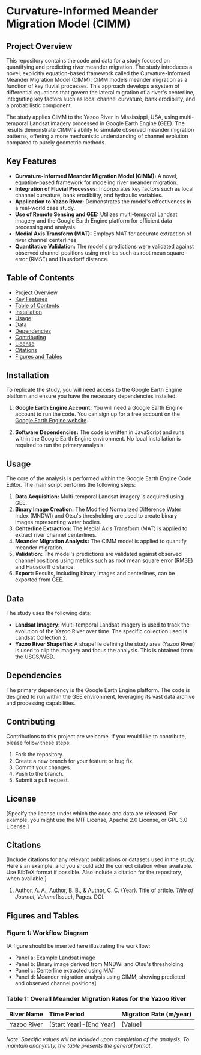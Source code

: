# Curvature-Informed Meander Migration Model (CIMM)

## Project Overview

This repository contains the code and data for a study focused on quantifying and predicting river meander migration. The study introduces a novel, explicitly equation-based framework called the Curvature-Informed Meander Migration Model (CIMM). CIMM models meander migration as a function of key fluvial processes. This approach develops a system of differential equations that govern the lateral migration of a river's centerline, integrating key factors such as local channel curvature, bank erodibility, and a probabilistic component.

The study applies CIMM to the Yazoo River in Mississippi, USA, using multi-temporal Landsat imagery processed in Google Earth Engine (GEE). The results demonstrate CIMM's ability to simulate observed meander migration patterns, offering a more mechanistic understanding of channel evolution compared to purely geometric methods.

## Key Features

* **Curvature-Informed Meander Migration Model (CIMM):** A novel, equation-based framework for modeling river meander migration.
* **Integration of Fluvial Processes:** Incorporates key factors such as local channel curvature, bank erodibility, and hydraulic variables.
* **Application to Yazoo River:** Demonstrates the model's effectiveness in a real-world case study.
* **Use of Remote Sensing and GEE:** Utilizes multi-temporal Landsat imagery and the Google Earth Engine platform for efficient data processing and analysis.
* **Medial Axis Transform (MAT):** Employs MAT for accurate extraction of river channel centerlines.
* **Quantitative Validation:** The model's predictions were validated against observed channel positions using metrics such as root mean square error (RMSE) and Hausdorff distance.

## Table of Contents

* [Project Overview](#project-overview)
* [Key Features](#key-features)
* [Table of Contents](#table-of-contents)
* [Installation](#installation)
* [Usage](#usage)
* [Data](#data)
* [Dependencies](#dependencies)
* [Contributing](#contributing)
* [License](#license)
* [Citations](#citations)
* [Figures and Tables](#figures-and-tables)

## Installation

To replicate the study, you will need access to the Google Earth Engine platform and ensure you have the necessary dependencies installed.

1.  **Google Earth Engine Account:** You will need a Google Earth Engine account to run the code. You can sign up for a free account on the [Google Earth Engine website](https://earthengine.google.com/).

2.  **Software Dependencies:** The code is written in JavaScript and runs within the Google Earth Engine environment. No local installation is required to run the primary analysis.

## Usage

The core of the analysis is performed within the Google Earth Engine Code Editor. The main script performs the following steps:

1.  **Data Acquisition:** Multi-temporal Landsat imagery is acquired using GEE.
2.  **Binary Image Creation:** The Modified Normalized Difference Water Index (MNDWI) and Otsu's thresholding are used to create binary images representing water bodies.
3.  **Centerline Extraction:** The Medial Axis Transform (MAT) is applied to extract river channel centerlines.
4.  **Meander Migration Analysis:** The CIMM model is applied to quantify meander migration.
5.  **Validation:** The model's predictions are validated against observed channel positions using metrics such as root mean square error (RMSE) and Hausdorff distance.
6.  **Export:** Results, including binary images and centerlines, can be exported from GEE.

## Data

The study uses the following data:

* **Landsat Imagery:** Multi-temporal Landsat imagery is used to track the evolution of the Yazoo River over time.  The specific collection used is Landsat Collection 2.
* **Yazoo River Shapefile:** A shapefile defining the study area (Yazoo River) is used to clip the imagery and focus the analysis.  This is obtained from the USGS/WBD.

## Dependencies

The primary dependency is the Google Earth Engine platform. The code is designed to run within the GEE environment, leveraging its vast data archive and processing capabilities.

## Contributing

Contributions to this project are welcome. If you would like to contribute, please follow these steps:

1.  Fork the repository.
2.  Create a new branch for your feature or bug fix.
3.  Commit your changes.
4.  Push to the branch.
5.  Submit a pull request.

## License

\[Specify the license under which the code and data are released.  For example, you might use the MIT License, Apache 2.0 License, or GPL 3.0 License.]

## Citations

\[Include citations for any relevant publications or datasets used in the study.  Here's an example, and you should add the correct citation when available.  Use BibTeX format if possible.  Also include a citation for the repository, when available.]

1.  Author, A. A., Author, B. B., & Author, C. C. (Year). Title of article. *Title of Journal*, *Volume*(Issue), Pages. DOI.

## Figures and Tables

### Figure 1: Workflow Diagram

\[A figure should be inserted here illustrating the workflow:

* Panel a: Example Landsat image
* Panel b: Binary image derived from MNDWI and Otsu's thresholding
* Panel c: Centerline extracted using MAT
* Panel d: Meander migration analysis using CIMM, showing predicted and observed channel positions]

### Table 1: Overall Meander Migration Rates for the Yazoo River

| River Name   | Time Period           | Migration Rate (m/year) |
| :----------- | :-------------------- | :---------------------- |
| Yazoo River | \[Start Year\]-\[End Year\] | \[Value]                |

*Note: Specific values will be included upon completion of the analysis. To maintain anonymity, the table presents the general format.*

